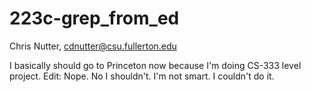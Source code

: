 # 223c-grep_from_ed
Chris Nutter, cdnutter@csu.fullerton.edu

I basically should go to Princeton now because I'm doing CS-333 level project.
Edit: Nope. No I shouldn't. I'm not smart. I couldn't do it.

